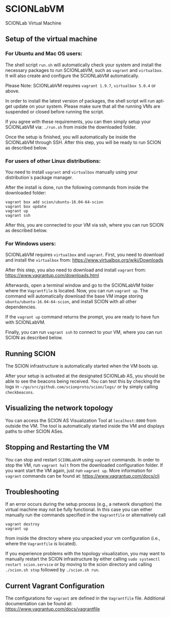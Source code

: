 # SCIONLabVM
SCIONLab Virtual Machine


## Setup of the virtual machine

### For Ubuntu and Mac OS users:

The shell script `run.sh` will automatically check your system and install
the necessary packages to run SCIONLabVM, such as `vagrant` and `virtualbox`.
It will also create and configure the SCIONLabVM automatically.

Please Note: SCIONLabVM requires `vagrant 1.9.7`, `virtualbox 5.0.4` or above.

In order to install the latest version of packages, the shell script will run
apt-get update on your system. Please make sure that all the running VMs are
suspended or closed before running the script.

If you agree with these requirements, you can then simply setup your SCIONLabVM via:
`./run.sh` from inside the downloaded folder.

Once the setup is finished, you will automatically be inside the SCIONLabVM
through SSH. After this step, you will be ready to run SCION as described below.


### For users of other Linux distributions:

You need to install `vagrant` and `virtualbox` manually using your distribution`s package manager.

After the install is done, run the following commands from inside the downloaded folder:
```
vagrant box add scion/ubuntu-16.04-64-scion
vagrant box update
vagrant up
vagrant ssh
```

After this, you are connected to your VM via ssh, where you can run SCION as described below.


### For Windows users:

SCIONLabVM requires `virtualbox` and `vagrant`.
First, you need to download and install the `virtualbox` from:
https://www.virtualbox.org/wiki/Downloads

After this step, you also need to download and install `vagrant` from:
https://www.vagrantup.com/downloads.html

Afterwards, open a terminal window and go to the SCIONLabVM folder where the
`Vagrantfile` is located. Now, you can run `vagrant up`. The command will
automatically download the base VM image storing `ubuntu/ubuntu-16.04-64-scion`, and
install SCION with all other dependencies.

If the `vagrant up` command returns the prompt, you are ready to have fun with SCIONLabVM.

Finally, you can run `vagrant ssh` to connect to your VM, where you can run SCION as described below.


## Running SCION

The SCION infrastructure is automatically started when the VM boots up.

After your setup is activated at the designated SCIONLab AS, you should be able to see the beacons
being received.
You can test this by checking the logs in `~/go/src/github.com/scionproto/scion/logs/` or by simply
calling `checkbeacons`.


## Visualizing the network topology

You can access the SCION AS Visualization Tool at `localhost:8000` from outside the VM.
The tool is automatically started inside the VM and displays paths to other SCION ASes.


## Stopping and Restarting the VM

You can stop and restart `SCIONLabVM` using `vagrant` commands.
In order to stop the VM, run `vagrant halt` from the downloaded configuration folder.
If you want start the VM again, just run `vagrant up`.
More information for `vagrant` commands can be found at:
https://www.vagrantup.com/docs/cli

## Troubleshooting

If an error occurs during the setup process (e.g., a network disruption) the virtual machine may not
be fully functional. In this case you can either manually run the commands specified in the
`Vagrantfile` or alternatively call
```
vagrant destroy
vagrant up
```
from inside the directory where you unpacked your vm configuration (i.e., where the `Vagrantfile` is
located).

If you experience problems with the topology visualization, you may want to manually restart the
SCION infrastructure by either calling `sudo systemctl restart scion.service` or by moving to the
scion directory and calling `./scion.sh stop` followed by `./scion.sh run`.


## Current Vagrant Configuration

The configurations for `vagrant` are defined in the `Vagrantfile` file.
Additional documentation can be found at:
https://www.vagrantup.com/docs/vagrantfile
